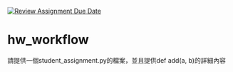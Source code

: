 [![Review Assignment Due Date](https://classroom.github.com/assets/deadline-readme-button-22041afd0340ce965d47ae6ef1cefeee28c7c493a6346c4f15d667ab976d596c.svg)](https://classroom.github.com/a/LOeLuBq1)
# hw_workflow
請提供一個student_assignment.py的檔案，並且提供def add(a, b)的詳細內容  
 
